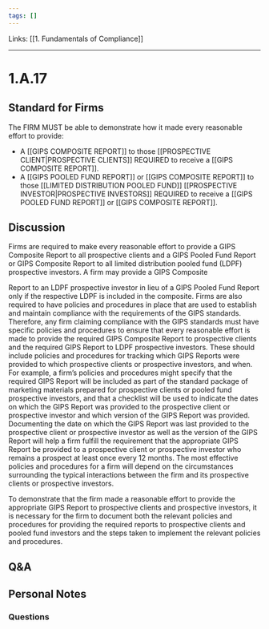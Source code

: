 ```yaml
---
tags: []
---
```

Links: [[1. Fundamentals of Compliance]]
___
# 1.A.17
## Standard for Firms
The FIRM MUST be able to demonstrate how it made every reasonable effort to provide:
- A [[GIPS COMPOSITE REPORT]] to those [[PROSPECTIVE CLIENT|PROSPECTIVE CLIENTS]] REQUIRED to receive a [[GIPS COMPOSITE REPORT]].
- A [[GIPS POOLED FUND REPORT]] or [[GIPS COMPOSITE REPORT]] to those [[LIMITED DISTRIBUTION POOLED FUND]] [[PROSPECTIVE INVESTOR|PROSPECTIVE INVESTORS]] REQUIRED to receive a [[GIPS POOLED FUND REPORT]] or [[GIPS COMPOSITE REPORT]].
## Discussion
Firms are required to make every reasonable effort to provide a GIPS Composite Report to all prospective clients and a GIPS Pooled Fund Report or GIPS Composite Report to all limited distribution pooled fund (LDPF) prospective investors. A firm may provide a GIPS Composite

Report to an LDPF prospective investor in lieu of a GIPS Pooled Fund Report only if the respective LDPF is included in the composite. Firms are also required to have policies and procedures in place that are used to establish and maintain compliance with the requirements of the GIPS standards. Therefore, any firm claiming compliance with the GIPS standards must have specific policies and procedures to ensure that every reasonable effort is made to provide the required GIPS Composite Report to prospective clients and the required GIPS Report to LDPF prospective investors. These should include policies and procedures for tracking which GIPS Reports were provided to which prospective clients or prospective investors, and when. For example, a firm’s policies and procedures might specify that the required GIPS Report will be included as part of the standard package of marketing materials prepared for prospective clients or pooled fund prospective investors, and that a checklist will be used to indicate the dates on which the GIPS Report was provided to the prospective client or prospective investor and which version of the GIPS Report was provided. Documenting the date on which the GIPS Report was last provided to the prospective client or prospective investor as well as the version of the GIPS Report will help a firm fulfill the requirement that the appropriate GIPS Report be provided to a prospective client or prospective investor who remains a prospect at least once every 12 months. The most effective policies and procedures for a firm will depend on the circumstances surrounding the typical interactions between the firm and its prospective clients or prospective investors.

To demonstrate that the firm made a reasonable effort to provide the appropriate GIPS Report to prospective clients and prospective investors, it is necessary for the firm to document both the relevant policies and procedures for providing the required reports to prospective clients and pooled fund investors and the steps taken to implement the relevant policies and procedures.
## Q&A

## Personal Notes

### Questions